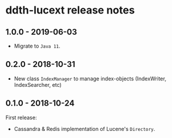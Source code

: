 # ddth-lucext release notes

## 1.0.0 - 2019-06-03

- Migrate to `Java 11`.


## 0.2.0 - 2018-10-31

- New class `IndexManager` to manage index-objects (IndexWriter, IndexSearcher, etc)


## 0.1.0 - 2018-10-24

First release:

- Cassandra & Redis implementation of Lucene's `Directory`.
